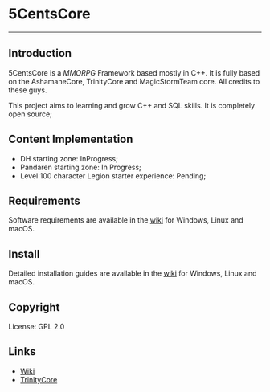 # 5CentsCore

--------------

## Introduction

5CentsCore is a *MMORPG* Framework based mostly in C++.
It is fully based on the AshamaneCore, TrinityCore and MagicStormTeam core.
All credits to these guys.

This project aims to learning and grow C++ and SQL skills.
It is completely open source;

## Content Implementation
- DH starting zone: InProgress;
- Pandaren starting zone: In Progress;
- Level 100 character Legion starter experience: Pending;

## Requirements

Software requirements are available in the [wiki](https://www.trinitycore.info/display/tc/Requirements) for
Windows, Linux and macOS.

## Install

Detailed installation guides are available in the [wiki](https://www.trinitycore.info/display/tc/Installation+Guide) for
Windows, Linux and macOS.

## Copyright

License: GPL 2.0

## Links

* [Wiki](https://www.trinitycore.info)
* [TrinityCore](https://www.trinitycore.org/)
